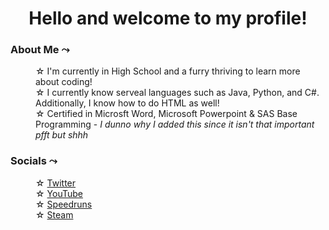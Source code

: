 <h1 align="center">Hello and welcome to my profile!</h1>

  
<h3><b>About Me &#10547;</b></h3>
  
  
<dl>
    
  <dd>
    ☆ I'm currently in High School and a furry thriving to learn more about coding!
  </dd>
    
  <dd>
    ☆ I currently know serveal languages such as Java, Python, and C#. Additionally, I know how to do HTML as well!
  </dd>
    
  <dd>
    ☆ Certified in Microsft Word, Microsoft Powerpoint & SAS Base Programming - <i>I dunno why I added this since it isn't that important pfft but shhh</i>
  </dd>
    
</dl>


<h3><b>Socials &#10547;</b></h3>
  
  
<dl>
    
  <dd>
    ☆ <a href="https://twitter.com/1K2C3M" target="_blank" rel="noopener noreferrer">Twitter</a>
  </dd>
    
  <dd>
    ☆ <a href="https://www.youtube.com/channel/UC0McPFdViOEDg8wGlrseLqQ" target="_blank" rel="noopener noreferrer">YouTube</a>
  </dd>
    
  <dd>
    ☆ <a href="https://www.speedrun.com/user/1K2C3M" target="_blank" rel="noopener noreferrer">Speedruns</a>
  </dd>
  
  <dd>
    ☆ <a href="https://steamcommunity.com/id/1K2C3M" target="_blank" rel="noopener noreferrer">Steam</a>
  </dd>
    
</dl>
